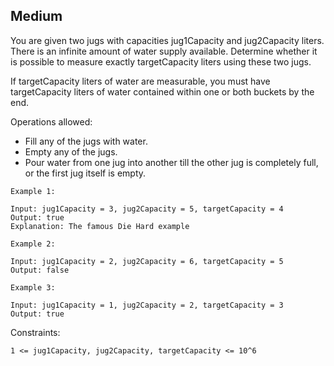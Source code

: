 Medium
---
You are given two jugs with capacities jug1Capacity and jug2Capacity liters. There is an infinite amount of water supply available. Determine whether it is possible to measure exactly targetCapacity liters using these two jugs.

If targetCapacity liters of water are measurable, you must have targetCapacity liters of water contained within one or both buckets by the end.

Operations allowed:

* Fill any of the jugs with water.
* Empty any of the jugs.
* Pour water from one jug into another till the other jug is completely full, or the first jug itself is empty.
 
```
Example 1:

Input: jug1Capacity = 3, jug2Capacity = 5, targetCapacity = 4
Output: true
Explanation: The famous Die Hard example 

Example 2:

Input: jug1Capacity = 2, jug2Capacity = 6, targetCapacity = 5
Output: false

Example 3:

Input: jug1Capacity = 1, jug2Capacity = 2, targetCapacity = 3
Output: true
``` 

Constraints:
```
1 <= jug1Capacity, jug2Capacity, targetCapacity <= 10^6
```
